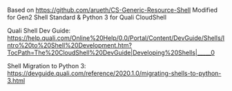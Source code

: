 Based on https://github.com/arueth/CS-Generic-Resource-Shell
Modified for Gen2 Shell Standard & Python 3 for Quali CloudShell

Quali Shell Dev Guide:
https://help.quali.com/Online%20Help/0.0/Portal/Content/DevGuide/Shells/Intro%20to%20Shell%20Development.htm?TocPath=The%20CloudShell%20DevGuide|Developing%20Shells|_____0

Shell Migration to Python 3:
https://devguide.quali.com/reference/2020.1.0/migrating-shells-to-python-3.html